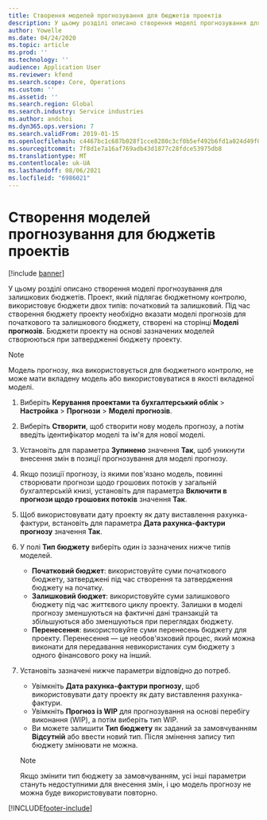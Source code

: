 ```yaml
---
title: Створення моделей прогнозування для бюджетів проектів
description: У цьому розділі описано створення моделі прогнозування для залишкових бюджетів.
author: Yowelle
ms.date: 04/24/2020
ms.topic: article
ms.prod: ''
ms.technology: ''
audience: Application User
ms.reviewer: kfend
ms.search.scope: Core, Operations
ms.custom: ''
ms.assetid: ''
ms.search.region: Global
ms.search.industry: Service industries
ms.author: andchoi
ms.dyn365.ops.version: 7
ms.search.validFrom: 2019-01-15
ms.openlocfilehash: c4467bc1c687b028f1cce8280c3cf0b5ef492b6fd1a024d49f001ce5ff8a34cb
ms.sourcegitcommit: 7f8d1e7a16af769adb43d1877c28fdce53975db8
ms.translationtype: MT
ms.contentlocale: uk-UA
ms.lasthandoff: 08/06/2021
ms.locfileid: "6986021"
---
```

# <a name="create-forecast-models-for-project-budgets"></a>Створення моделей прогнозування для бюджетів проектів 

[!include [banner](../includes/banner.md)]

У цьому розділі описано створення моделі прогнозування для залишкових бюджетів. Проект, який підлягає бюджетному контролю, використовує бюджети двох типів: початковий та залишковий. Під час створення бюджету проекту необхідно вказати моделі прогнозів для початкового та залишкового бюджету, створені на сторінці **Моделі прогнозів**. Бюджети проекту на основі зазначених моделей створюються при затвердженні бюджету проекту.

> [!NOTE]
> Модель прогнозу, яка використовується для бюджетного контролю, не може мати вкладену модель або використовуватися в якості вкладеної моделі.

1. Виберіть **Керування проектами та бухгалтерський облік** > **Настройка** > **Прогнози**  > **Моделі прогнозів**.
2. Виберіть **Створити**, щоб створити нову модель прогнозу, а потім введіть ідентифікатор моделі та ім'я для нової моделі. 
3. Установіть для параметра **Зупинено** значення **Так**, щоб уникнути внесення змін в позиції прогнозування для моделі прогнозу. 
4. Якщо позиції прогнозу, із якими пов'язано модель, повинні створювати прогнози щодо грошових потоків у загальній бухгалтерській книзі, установіть для параметра **Включити в прогнози щодо грошових потоків** значення **Так**. 
5. Щоб використовувати дату проекту як дату виставлення рахунка-фактури, встановіть для параметра **Дата рахунка-фактури прогнозу** значення **Так**. 
6. У полі **Тип бюджету** виберіть один із зазначених нижче типів моделей.

   - **Початковий бюджет**: використовуйте суми початкового бюджету, затверджені під час створення та затвердження бюджету на початку.
   - **Залишковий бюджет**: використовуйте суми залишкового бюджету під час життєвого циклу проекту. Залишки в моделі прогнозу зменшуються на фактичні дані транзакцій та збільшуються або зменшуються при переглядах бюджету.
   - **Перенесення**: використовуйте суми перенесень бюджету для проекту. Перенесення — це необов'язковий процес, який можна виконати для передавання невикористаних сум бюджету з одного фінансового року на інший.

7. Установіть зазначені нижче параметри відповідно до потреб.

   - Увімкніть **Дата рахунка-фактури прогнозу**, щоб використовувати дату проекту як дату виставлення рахунка-фактури.
   - Увімкніть **Прогноз із WIP** для прогнозування на основі перебігу виконання (WIP), а потім виберіть тип WIP. 
   - Ви можете залишити **Тип бюджету** як заданий за замовчуванням **Відсутній** або ввести новий тип. Після змінення запису тип бюджету змінювати не можна.     
    > [!NOTE]
    > Якщо змінити тип бюджету за замовчуванням, усі інші параметри стануть недоступними для внесення змін, і цю модель прогнозу не можна буде використовувати повторно. 
   


 



[!INCLUDE[footer-include](../includes/footer-banner.md)]